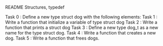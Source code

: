 README Structures, typedef

Task 0 : Define a new type struct dog with the following elements:
Task 1 : Write a function that initialize a variable of type struct dog
Task 2 : Write a function that prints a struct dog
Task 3 : Define a new type dog_t as a new name for the type struct dog.
Task 4 : Write a function that creates a new dog.
Task 5 : Write a function that frees dogs.
